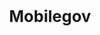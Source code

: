 ---
# This topic lives at
# https://digital.gov/topics/mobilegov

# Topic Title
title: "Mobilegov"

# description — keep it short and clear
summary: ""

# Weight
weight: 1

# For more information on managing topics,
# see https://github.com/GSA/digitalgov.gov/wiki/topics
---